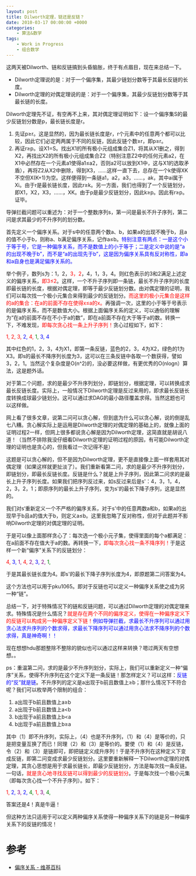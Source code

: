 ```yaml
---
layout: post
title: Dilworth定理，链还是反链？
date: 2010-03-17 00:00:00 +0000
categories:
    - 算法&数学
tags:
    - Work in Progress
    - 组合数学
---
```


这两天被Dilworth、链和反链搞到头昏脑胀，终于有点眉目，现在来总结一下。

- Dilworth定理说的是：对于一个偏序集，其最少链划分数等于其最长反链的长度。
- Dilworth定理的对偶定理说的是：对于一个偏序集，其最少反链划分数等于其最长链的长度。

Dilworth定理先不证，有空再不上来，其对偶定理证明如下：设一个偏序集S的最少反链划分数是p，最长链长度是r。

1. 先证p≥r。这是显然的，因为最长链长度是r，r个元素中的任意两个都可以比较，因此它们必定两两属于不同的反链，因此反链个数≥r，即p≥r。
2. 再证r≥p。设X1=S。找出X1的所有极小元组成集合Z1，将其从X1删之，得到X2，再找出X2的所有极小元组成集合Z2（特别注意Z2中的任何元素a2，在X1中必然存在一个元素a1使得a1≤a2，否则a2可以放到X1中，这与X1的选取矛盾），再将Z2从X2中删除，得到X3，……这样一直下去，总存在一个k使得XK不空但X(K+1)为空。这样便得到一条链a1，a2，a3，……，ak，其中ai属于Xi。由于r是最长链长度，因此r≥k。另一方面，我们也得到了一个反链划分，即X1，X2，X3，……，XK。由于p是最少反链划分，因此k≥p。因此有r≥p。证毕。

导弹拦截问题可以重述为：对于一个整数序列s，第一问是最长不升子序列，第二问是求其最少的不升序列的划分数。

首先定义一个偏序关系。对于s中的任意两个数a、b，如果a的出现不晚于b，且a的值不小于b，则称a、b满足偏序关系，记作a≤b。<span style="color: blue">特别注意有两点：一是这个小于等于号，它是一种偏序关系，而不是数值上的小于等于；二是定义中说的是“a的出现不晚于b”，而不是“a的出现先于b”，这是因为偏序关系具有反对称性，即a和a自身也是满足偏序关系的。</span>

举个例子，数列s为：1，2，<span style="color: red">3，2</span>，4，1，3，4。则红色表示的3和2满足上述定义的偏序关系，<span style="color: red">即3≤2</span>。这样，一个不升子序列即一条链，最长不升子序列的长度即最长链的长度，根据对偶定理，即等于最少反链划分数。由对偶定理的证明，我们可以每次找一个极小元集合来得到最少的反链划分。<span style="color: red">而这里的极小元集合是这样的a的集合：在a的前面不存在使得x≤a的x。</span>再强调一次，这里的小于等于号表示的是偏序关系，而不是数值大小。根据上面偏序关系的定义，可以通俗的理解为“在a的前面不存在不小于a的数”，即在a前面不存在大于等于a的数。转换一下，不难发现，<span style="color: red">即每次贪心找一条上升子序列！</span>贪心过程如下，如下：

<span style="color: red">1, 2, 3,</span>
<span style="color: blue">2,</span>
<span style="color: red">4,</span>
<span style="color: green">1,</span>
<span style="color: blue">3, 4</span>

其中红色的1，2，3，4为X1，即第一条反链，蓝色的2，3，4为X2，绿色的1为X3。即s的最长不降序列长度为3，这可以在三条反链中各取一个数获得，譬如3，2，1。当然这个复杂度是O(n^2)的，没必要这样做，有更优秀的O(nlogn）算法，这是题外话。

对于第二个问题，求的是最少不升序列划分，即链划分，根据定理，可以转换成求最长反链长度。实际上，一般情况下Dilworth定理是反过来用的，即求最长反链长度转换成球最少链划分。这可以通过求DAG的最小路径覆盖求得。当然这题也可以这样做。

网上看了很多文章，说第二问可以贪心解，但到底为什么可以贪心解，说的倒是乱七八糟。贪心解实际上是运用是Dilworth定理的对偶定理的基础上的，就像上面的证明过程2一样，但网上很多都说贪心解是因为Dilworth定理，这简直就是胡说八道！（当然不排除我没仔细看Dilworth定理的证明过程的原因，有可能Dilworth定理的证明也是贪心的，但我看过一次记得不是）

这题是可以贪心解的，但不是因为Dilworth定理，更不是直接像上面一样套用其对偶定理（如果这样就更扯淡了）。我们重新看第二问，求的是最少不升序列划分，即链划分，即最长反链长度。反链是什么？就是上升子序列，因此第二问求的是最长上升子序列长度。如果我们把序列反过来，如s反过来后是s'：4，3，1，4，2，3，2，1；即原序列的最长上升子序列，变为s'的最长下降子序列，这是显然的。

我们对s‘重新定义一个不严格的偏序关系，对于s'中的任意两数a和b，如果a的出现早于b且a的值大于b，则定义a≤b。这里我忽略了反对称性，但对于此题并不影响Dilworth定理的对偶定理的证明。

于是可以像上面那样贪心了：每次选一个极小元子集，使得里面的每个a都满足：在a前面不存在值大于a的数。再转换一下，<span style="color: red">即每次贪心找一条不降序列！</span>于是这样一个新“偏序”关系下的反链划分：

<span style="color: red">4,</span>
<span style="color: blue">3,</span>
<span style="color: purple">1,</span>
<span style="color: red">4,</span>
<span style="color: purple">2,</span>
<span style="color: blue">3,</span>
<span style="color: purple">2,</span>
<span style="color: green">1,</span>

于是其最长链长度为4。即s'的最长下降子序列长度为4，即原题第二问答案为4。

这个方法也可以用于pku1065。即对于反链也可以定义一种偏序关系使之成为另一种“链”。

总结一下，对于特殊情况下的链和反链问题，可以通过Dilworth定理的对偶定理来求。特殊情况是什么情况？<span style="color: red">就是存在两个不同的偏序定义，使得在一种偏序定义下的反链可以构成另一种偏序定义下链！</span><span style="color: blue">例如导弹拦截，求最长不升序列可以通过用贪心法求升序列的个数求得，求最长下降序列可以通过用贪心法求不降序列的个数求得，真是神奇啊！！</span>

现在想想hdu那题整除不整除的貌似也可以通过这样来转换？嗯过两天有空想想。。

ps：重温第二问，求的是最少不升序列划分，实际上，我们可以重新定义一种“偏序”关系，使得不升序列在这个定义下是一条反链！那怎样定义？可以这样：<span style="color: blue">反链的“反”就是链</span>。不升序列的定义是a出现于b前且数值上≥b；那什么情况下不符合呢？我们可以枚举两个限制的组合：

1. a出现于b前且数值上a≥b
1. a出现于b前且数值上a<b
1. b出现于a前且数值上b<a
1. b出现于a前且数值上b≥a

其中（1）即不升序列，实际上，（4）也是不升序列，（1）和（4）是等价的，只是把变量互换了而已！同理（2）和（3）是等价的。要使（1）和（4）是反链，令（2）和（3）是链即可，即把链定义成升序列！于是不升序列在这种定义下变成反链，即第二问变成求最少反链划分。这里要重新解释一下Dilworth定理的对偶定理，其贪心思想是用于求最长链长，即最少反链划分，方法是每次找一条反链。一句话，<span style="color: red">就是贪心地寻找反链可以得到最少的反链划分</span>。于是每次找一个极小元集（即每次贪心找一个不升子序列）。如下：

<span style="color: red">1,</span>
<span style="color: blue">2,</span>
<span style="color: purple">3,</span>
<span style="color: blue">2,</span>
<span style="color: green">4,</span>
<span style="color: red">1,</span>
<span style="color: purple">3,</span>
<span style="color: green">4,</span>

答案还是4！真是牛逼！

但这种方法只适用于可以定义两种偏序关系使得一种偏序关系下的链是另一种偏序关系下的反链的情况！

# 参考

- [偏序关系 - 维基百科](https://zh.wikipedia.org/wiki/%E5%81%8F%E5%BA%8F%E5%85%B3%E7%B3%BB)
